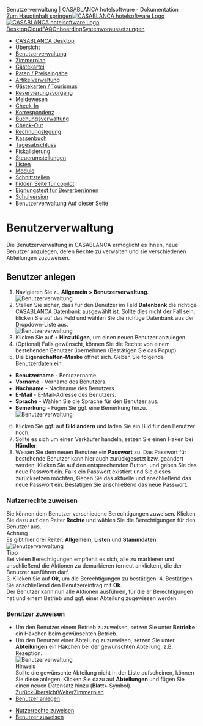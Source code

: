 Benutzerverwaltung | CASABLANCA hotelsoftware - Dokumentation  
[Zum Hauptinhalt springen](https://docs.casablanca.at/desktop/user_management/#__docusaurus_skipToContent_fallback)[![CASABLANCA hotelsoftware Logo](https://docs.casablanca.at/img/logo.png) ![CASABLANCA hotelsoftware Logo](https://docs.casablanca.at/img/Casablanca_LOGO_2022_neg.png)](https://docs.casablanca.at/) [Desktop](https://docs.casablanca.at/desktop/desktop/)[Cloud](https://docs.casablanca.at/cloud/cloud_systems/)[FAQ](https://docs.casablanca.at/faq)[Onboarding](https://docs.casablanca.at/onboarding/fiscalization)[Systemvoraussetzungen](https://docs.casablanca.at/system_requirements)  
* [CASABLANCA Desktop](https://docs.casablanca.at/desktop/desktop/)
* [Übersicht](https://docs.casablanca.at/desktop/interface/)
* [Benutzerverwaltung](https://docs.casablanca.at/desktop/user_management/)
* [Zimmerplan](https://docs.casablanca.at/desktop/room_plan/)
* [Gästekartei](https://docs.casablanca.at/desktop/guest_profile/)
* [Raten / Preiseingabe](https://docs.casablanca.at/desktop/raten/)
* [Artikelverwaltung](https://docs.casablanca.at/desktop/articles/)
* [Gästekarten / Tourismus](https://docs.casablanca.at/desktop/guest_cards/)
* [Reservierungsvorgang](https://docs.casablanca.at/desktop/reservation_process/)
* [Meldewesen](https://docs.casablanca.at/desktop/registration/)
* [Check-In](https://docs.casablanca.at/desktop/check_in/)
* [Korrespondenz](https://docs.casablanca.at/desktop/correspondence/)
* [Buchungsverwaltung](https://docs.casablanca.at/desktop/account/)
* [Check-Out](https://docs.casablanca.at/desktop/check-out/)
* [Rechnungslegung](https://docs.casablanca.at/desktop/accounting/)
* [Kassenbuch](https://docs.casablanca.at/desktop/cashbook/)
* [Tagesabschluss](https://docs.casablanca.at/desktop/daily_closing/)
* [Fiskalisierung](https://docs.casablanca.at/desktop/fiscalization/)
* [Steuerumstellungen](https://docs.casablanca.at/desktop/tax_changes/)
* [Listen](https://docs.casablanca.at/desktop/lists/)
* [Module](https://docs.casablanca.at/desktop/module/)
* [Schnittstellen](https://docs.casablanca.at/desktop/interfaces/)
* [hidden Seite für copilot](https://docs.casablanca.at/desktop/hidden_copilot)
* [Eignungstest für Bewerber/innen](https://docs.casablanca.at/desktop/qualification)
* [Schulversion](https://docs.casablanca.at/desktop/schoolversion)  
* Benutzerverwaltung
Auf dieser Seite

# Benutzerverwaltung  
Die Benutzerverwaltung in CASABLANCA ermöglicht es Ihnen, neue Benutzer anzulegen, deren Rechte zu verwalten und sie verschiedenen Abteilungen zuzuweisen.

## Benutzer anlegen[](https://docs.casablanca.at/desktop/user_management/#benutzer-anlegen "Direkter Link zu Benutzer anlegen")  
1. Navigieren Sie zu **Allgemein > Benutzerverwaltung**.  
![Benutzerverwaltung](https://docs.casablanca.at/assets/images/benutzerverwaltung-37b584963e02725bfd9a2c4b6f1072d7.png "Benutzerverwaltung")  
2. Stellen Sie sicher, dass für den Benutzer im Feld **Datenbank** die richtige CASABLANCA Datenbank ausgewählt ist. Sollte dies nicht der Fall sein, klicken Sie auf das Feld und wählen Sie die richtige Datenbank aus der Dropdown-Liste aus.  
![Benutzerverwaltung](https://docs.casablanca.at/assets/images/database-20fe055d505a05bf4c216c7438fb1b5d.png "Benutzer-Datenbank")  
3. Klicken Sie auf **+ Hinzufügen**, um einen neuen Benutzer anzulegen.
4. (Optional) Falls gewünscht, können Sie die Rechte von einem bestehenden Benutzer übernehmen (Bestätigen Sie das Popup).
5. Die **Eigenschaften-Maske** öffnet sich. Geben Sie folgende Benutzerdaten ein:
* **Benutzername** - Benutzername.
* **Vorname** - Vorname des Benutzers.
* **Nachname** - Nachname des Benutzers.
* **E-Mail** - E-Mail-Adresse des Benutzers.
* **Sprache** - Wählen Sie die Sprache für den Benutzer aus.
* **Bemerkung** - Fügen Sie ggf. eine Bemerkung hinzu.  
![Benutzerverwaltung](https://docs.casablanca.at/assets/images/nutzerdaten-765ebac8ee721dde7b355fc94ea04a05.png "Benutzer-Daten")  
6. Klicken Sie ggf. auf **Bild ändern** und laden Sie ein Bild für den Benutzer hoch.
7. Sollte es sich um einen Verkäufer handeln, setzen Sie einen Haken bei **Händler**.
8. Weisen Sie dem neuen Benutzer ein **Passwort** zu. Das Passwort für bestehende Benutzer kann hier auch zurückgesetzt bzw. geändert werden: Klicken Sie auf den entsprechenden Button, und geben Sie das neue Passwort ein. Falls ein Passwort existiert und Sie dieses zurücksetzen möchten, Geben Sie das aktuelle und anschließend das neue Passwort ein. Bestätigen Sie anschließend das neue Passwort.

### Nutzerrechte zuweisen[](https://docs.casablanca.at/desktop/user_management/#nutzerrechte-zuweisen "Direkter Link zu Nutzerrechte zuweisen")  
Sie können dem Benutzer verschiedene Berechtigungen zuweisen. Klicken Sie dazu auf den Reiter **Rechte** und wählen Sie die Berechtigungen für den Benutzer aus.  
Achtung  
Es gibt hier drei Reiter: **Allgemein**, **Listen** und **Stammdaten**.  
![Benutzerverwaltung](https://docs.casablanca.at/assets/images/rechte-3d55f985aa2d9e6b0dfc254cd02f8c9f.png "Benutzer-Rechte")  
Tipp  
Bei vielen Berechtigungen empfiehlt es sich, alle zu markieren und anschließend die Aktionen zu demarkieren (erneut anklicken), die der Benutzer ausführen darf.  
3. Klicken Sie auf **Ok**, um die Berechtigungen zu bestätigen.
4. Bestätigen Sie anschließend den Benutzereintrag mit **Ok**.  
Der Benutzer kann nun alle Aktionen ausführen, für die er Berechtigungen hat und einem Betrieb und ggf. einer Abteilung zugewiesen werden.

### Benutzer zuweisen[](https://docs.casablanca.at/desktop/user_management/#benutzer-zuweisen "Direkter Link zu Benutzer zuweisen")  
* Um den Benutzer einem Betrieb zuzuweisen, setzen Sie unter **Betriebe** ein Häkchen beim gewünschten Betrieb.
* Um den Benutzer einer Abteilung zuzuweisen, setzen Sie unter **Abteilungen** ein Häkchen bei der gewünschten Abteilung, z.B. Rezeption.  
![Benutzerverwaltung](https://docs.casablanca.at/assets/images/nutzer_zuweisen-a5b90208f77922ee5d33e395c1b6d1a0.png "Benutzer zuweisen")  
Hinweis  
Sollte die gewünschte Abteilung nicht in der Liste aufscheinen, können Sie diese anlegen. Klicken Sie dazu auf **Abteilungen** und fügen Sie einen neuen Datensatz hinzu (**Blatt+** Symbol).  
[ZurückÜbersicht](https://docs.casablanca.at/desktop/interface/)[WeiterZimmerplan](https://docs.casablanca.at/desktop/room_plan/)  
* [Benutzer anlegen](https://docs.casablanca.at/desktop/user_management/#benutzer-anlegen)
+ [Nutzerrechte zuweisen](https://docs.casablanca.at/desktop/user_management/#nutzerrechte-zuweisen)
+ [Benutzer zuweisen](https://docs.casablanca.at/desktop/user_management/#benutzer-zuweisen)